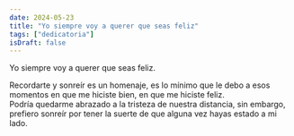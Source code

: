 ```yaml
---
date: 2024-05-23
title: "Yo siempre voy a querer que seas feliz"
tags: ["dedicatoria"]
isDraft: false
---
```


Yo siempre voy a querer que seas feliz.  

Recordarte y sonreír es un homenaje, es lo mínimo que le debo a esos momentos en que me hiciste bien, en que me hiciste feliz.   
Podría quedarme abrazado a la tristeza de nuestra distancia, sin embargo, prefiero sonreír por tener la suerte de que alguna vez hayas estado a mi lado.
